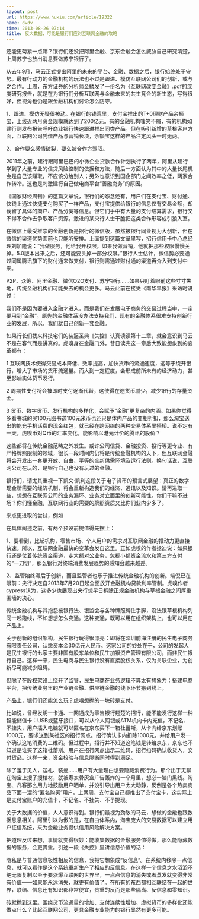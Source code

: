 ```yaml
---
layout: post
url: https://www.huxiu.com/article/19322
name: dvdv
time: 2013-08-26 07:14
title: 反大数据，可能是银行们应对互联网金融的攻略
---
```

还能更菊紧一点嘛？银行们还没把阿里金融、京东金融会怎么威胁自己研究清楚，上周苏宁也放出消息要做苏宁银行了。

从去年9月，马云正式提出阿里的未来的平台、金融、数据之后，银行始终处于守势。最有行动力的金融机构的玩法也不过是跟进、模仿互联网公司们的创新，或与之合作。上周，东方证券的分析师金鳞发了一份名为《互联网改变金融》.pdf的深度研究报告，就是在为银行们分析互联网与金融未来的共生竞合的新生态，写得很好，但视角也仍是跟金融机构们讨论怎么防守。

1、跟进、模仿无疑很被动。在银行的钱荒里，支付宝推出的T+0理财产品余额宝，上线近两月资金规模就达到了200亿元。有的金融机构嗤笑不屑，有的机构如建行则发布报告呼吁商业银行快速跟进推出同类产品。但在吸引新增的草根客户方面，互联网公司凭借产品与营销长项，余额宝这样的产品注定风头一时无两。

2、合作要么感情破裂，要么被合作方驾驭。

2011年之前，建行跟阿里巴巴的小微企业贷款合作计划执行了两年，阿里从建行学到了大量专业的信贷风险控制的依据和方法，随后一方面认为其中的大量长尾机会是自己该赚取，不应该分给别人；另外也意识到国企部门之间效率之低，两家合作转冷。这也是刺激建行自己做电商平台“善融商务”的原因。

《国家财经周刊》的这篇文章说，银行们的怨念还有，用户们在支付宝、财付通、快钱上通过快捷支付购买了一样产品，支付宝提供给银行的信息仅有交易金额，却截留了具体的商户、产品分类等信息。但它们手中有大量的支付结算需求，银行又不得不合作去争取客户资源。激进的某央行人士干脆把这类合作形容成引狼入室。

在微信上最受推崇的金融创新是招行的微信版，虽然被银行同业视为大创新，但在微信的渠道优势面前也只能听安排。上面提到这篇文章里写，招行信用卡中心总经理刘加隆说：“我做服务，他给我开权限。如果我做营销，他就把那些权限慢慢关掉。5.0版本出来之后，还可能要关掉一部分权限。”银行人士估计，微信势必要通过同属腾讯旗下的财付通来做支付，银行则需通过财付通的渠道再介入到支付中来。

P2P、众筹、阿里金融、微信O2O支付、苏宁银行……如果只盯着眼前这些寸寸失地，传统金融机构们可能失去的机会更多。马云此前在接受《南华早报》采访时说过：

我们不是因为要进入金融才进入，而是我们在发展电子商务的交易过程当中，一定要用到“金融”。原先的金融体系没办法支持我们，现有的金融体系很难支持创新行业的发展，所以，我们就自己创新一套金融。

如果行长们找来科技宅们的装逼圣典《失控》认真读读第十二章，就会意识到马云不是在客气而是讲真的。虎嗅身在金融门外，昔日读完这一章后大致能想象到的变革都有：

1 互联网技术使得交易成本降低、效率提高，加快货币的流通速度，这等于绕开银行，增大了市场的货币流通量。而大到一定程度，会形成前所未有的经济动力，甚至影响实体货币发行。

2 周期性支付将会被即时支付逐渐代替，这使得在途货币减少，减少银行的存量资金。

3 货币、数字货币、发行机构的多样化，会赋予“金融”更复杂的内涵。如果你觉得多看书城的买100元图书送100元米币也还只是体内产品的变相折扣，那么淘宝送出的能充手机话费的现金红包，就已经在跨网络的两种交易体系里搭桥。说不定有一天，虎嗅币对Q币的汇率变化，能影响以港元计价的腾讯的股价？

这些都将在传统金融范畴之外发生。或许公司信贷、金融投资、投行等更专业、有严格牌照限制的领域，很长一段时间内仍将是传统金融机构的天下，但互联网金融将会开发出一套更开放、自由、平等的全新供需环境及运行法则。换句话说，互联网公司在玩的，是银行自己也没有玩过的金融。

银行们，请尤其重视一下凯文·凯利这段关于电子货币的预言式展望：真正的数字现金所需要的经济机制，将会重新构造我们的经济、通讯以及知识。请再进取一些，想想在互联网公司的业务漏环、业务对立面里的创新可能性。你们干嘛不进场？你们懂金融，互联网行业的需要的牌照资质又比你们业内少多了。

来点更进取的尝试，例如

在具体阐述之前，有两个预设前提值得先摆上：

1、要看到，比起机构，零售市场、个人用户的需求对互联网金融的推动力更直接快速。所以，互联网金融最快的变革会发自这里。正如虎嗅的作者拯迪说：如果银行还是仗着传统资金渠道，走大额对公业务，忽视小额资金流水和第三方支付的“一刀切”，那么银行对终端消费发展趋势的感知会越来越差。

2、监管始终滞后于创新，而且监管者也乐于推进传统金融机构的创新。端倪已在眼前：央行决定自2013年7月20日起全面放开金融机构贷款利率管制。虎嗅作者cypress认为，这多少也展现出央行想早日拆除正规金融机构与草根金融之间厚重围墙的决心。

传统金融机构与其抱怨被银行法、银监会与各种牌照缚住手脚，没法跟草根机构列同一起跑线，不如想想怎么变通。这种变通，既可以用在组织架构上，也可以用在产品上。

关于创新的组织架构，民生银行玩得很漂亮：即将在深圳前海注册的民生电子商务有限责任公司，认缴资本金30亿元人民币。这家公司的妙处在于，公司的发起人是民生银行的七家主要非国有股东单位和民生加银资产管理有限公司，而非民生银行自己。这样一来，民生电商与民生银行没有直接股权关系，仅为关联企业，为创新尽可能减少阻碍。

但除了在股权架设上绕开了监管，民生电商在业务逻辑不算太有想象力：搭建电商平台，把传统业务里的产业链金融、供应链金融的线下环节搬到线上。

产品上，银行们还能怎么玩？虎嗅想抛的一块砖是支付。

比如说，曾经发明一卡通、一网通成为零售银行翘楚的招行，能不能发行这样一种智能储值卡：USB或蓝牙接口，可以从个人网银或ATM机向卡内充值，不记名、不挂失，用户插入电脑就可以匿名在京东买下一箱杜蕾斯，从卡内给京东划账1000元，要求送到某社区的招行网点。招行确认卡内扣除1000元，并给用户发一个确认这笔消费的二维码。但过程中，招行并不知道这笔钱是转给京东，京东也不知道是谁买了这箱杜蕾斯。用户在招行网点出示二维码，招行扫码确认收货人，交付货品。这样一来，资金校验与信息隔断同时得到满足。

除了羞于见人，送礼、装逼……用户有大量理由想要隐藏消费行为。那个出于无聊在淘宝上搜了搜棺材，就被寿衣骨灰盒广告轰炸的一个月里，想必一脑门黑线。淘宝、凡客那么用力地鼓励用户晒单，并没引导出用户太大动静，反倒是各个热卖商品下面一溜的“匿名购买”用户。上两周，支付宝自己都推出了支付宝卡，这实际上是支付宝账户的充值卡，不记名、不挂失、不予提现。

关于大数据的价值，人人意识得到。银行们最视为劲敌的马云，想做的金融也跟数据息息相关。阿里引以为傲的是，在自由体系内，淘宝庞大的交易数据可以建立用户征信系统，来为金融业务提供信用风险解决方案。

把道理反过来想，事情就变得很妙：能收集数据的金融服务值得做，那么能隐藏数据的服务，会更贵重。引述一段《失控》里讲信息价值的话：

隐私是与普通信息极性相反的信息，我把它想象成“反信息”。在系统内移除一点信息，就可以看作是这个系统重新生产了相应的反信息。在这样一个信息之水滔滔不绝无限复制以至于要涨爆互联网的世界里，一点点信息的消失或者蒸发就变得非常有价值——如果能永远消失，就更有价值了。在所有的东西都相互联结在一起的世界，联结、信息还有知识都非常便宜，贵重的反而是那些隔离、反信息和零知识。

砖就抛到这里。围绕货币流通量的增加、支付连续性增加、虚拟货币的多样化还能做点什么？比起互联网公司，更具金融专业能力的银行显然有更多可能。

